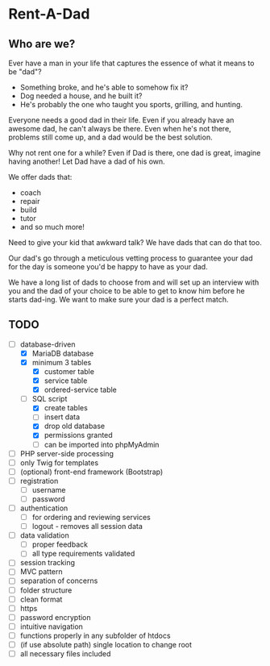 # Rent-A-Dad
## Who are we?
Ever have a man in your life that captures the essence of what it means to be "dad"?

* Something broke, and he's able to somehow fix it?
* Dog needed a house, and he built it?
* He's probably the one who taught you sports, grilling, and hunting.

Everyone needs a good dad in their life.
Even if you already have an awesome dad, he can't always be there.
Even when he's not there, problems still come up, and a dad would be the best solution.

Why not rent one for a while?
Even if Dad is there, one dad is great, imagine having another!
Let Dad have a dad of his own.

We offer dads that:
* coach
* repair
* build
* tutor
* and so much more!

Need to give your kid that awkward talk? We have dads that can do that too.

Our dad's go through a meticulous vetting process to guarantee your dad for the day is someone you'd be happy to have as your dad.

We have a long list of dads to choose from and will set up an interview with you and the dad of your choice to be able to get to know him before he starts dad-ing.
We want to make sure your dad is a perfect match.

## TODO
* [ ] database-driven
    * [x] MariaDB database
    * [x] minimum 3 tables
        * [x] customer table
        * [x] service table
        * [x] ordered-service table
    * [ ] SQL script
        * [x] create tables
        * [ ] insert data
        * [x] drop old database
        * [x] permissions granted
        * [ ] can be imported into phpMyAdmin
* [ ] PHP server-side processing
* [ ] only Twig for templates
* [ ] (optional) front-end framework (Bootstrap)
* [ ] registration
    * [ ] username
    * [ ] password
* [ ] authentication
    * [ ] for ordering and reviewing services
    * [ ] logout - removes all session data
* [ ] data validation
    * [ ] proper feedback
    * [ ] all type requirements validated
* [ ] session tracking
* [ ] MVC pattern
* [ ] separation of concerns
* [ ] folder structure
* [ ] clean format
* [ ] https
* [ ] password encryption
* [ ] intuitive navigation
* [ ] functions properly in any subfolder of htdocs
* [ ] (if use absolute path) single location to change root
* [ ] all necessary files included
